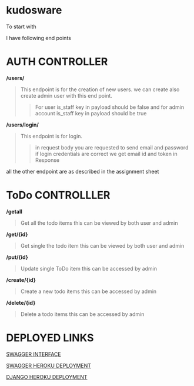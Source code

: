 # kudosware

To start with 

I have following end points 
# AUTH CONTROLLER

**/users/**

>This endpoint is for the creation of new users. we can create also create admin user with this end point. 
>>For user is_staff key in payload should be false and for admin account is_staff key in payload should be true

**/users/login/**

>This endpoint is for login. 
>>in request body you are requested to send email and password 
>> if login credentials are correct we get email id and token in Response

all the other endpoint are as described in the assignment sheet

# ToDo CONTROLLLER
**/getall**

> Get all the todo items this can be viewed by both user and admin


**/get/{id}**

> Get single the todo item this can be viewed by both user and admin


**/put/{id}**

> Update single ToDo item this can be accessed by admin


**/create/{id}**

> Create a new todo items this can be accessed by admin


**/delete/{id}**

> Delete a todo items this can be accessed by admin


# DEPLOYED LINKS

[SWAGGER INTERFACE](https://app.swaggerhub.com/apis-docs/shubhban29/kudosware-api-documentation/1.0.0)

[SWAGGER HEROKU DEPLOYMENT](https://kudosware-swagger.herokuapp.com/docs/)

[DJANGO HEROKU DEPLOYMENT](https://kudosware.herokuapp.com/)


